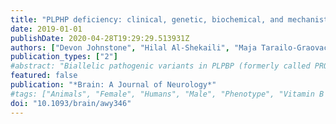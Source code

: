 ```yaml
---
title: "PLPHP deficiency: clinical, genetic, biochemical, and mechanistic insights"
date: 2019-01-01
publishDate: 2020-04-28T19:29:29.513931Z
authors: ["Devon Johnstone", "Hilal Al-Shekaili", "Maja Tarailo-Graovac", "Nicole Wolf", "Autumn Ivy", "Scott Demarest", "Yann Roussel", "Jolita Ciapaite", "Carlo van Roermund", "Kristin Kernohan", "Ceres Kosuta", "Kevin Ban", "Yoko Ito", "Skye McBride", "Khalid Al-Thihli", "Rana Abdelrahim", "Roshan Koul", "Amna Al Futaisi", "Charlotte Haaxma", "Heather Olson", "Laufey Yr Sigurdardottir", "Georgianne Arnold", "Erica Gerkes", "M Boon", "M Heiner-Fokkema", "Sandra Noble", "Marjolein Bosma", "Judith Jans", "David Koolen", "Erik-Jan Kamsteeg", "Britt Drögemöller", "Colin Ross", "Jacek Majewski", "Megan Cho", "Amber Begtrup", "Wyeth Wasserman", "Tuan Bui", "Elise Brimble", "Sara Violante", "Sander Houten", "Ron Wevers", "Martijn van Faassen", "Ido Kema", "Nathalie Lepage", "Care4Rare Canada Consortium", "Matthew Lines", "David Dyment", "Ronald Wanders", "Nanda Verhoeven-Duif", "Marc Ekker", "Kym Boycott", "Jan Friedman", "Izabella Pena", "Clara van Karnebeek"]
publication_types: ["2"]
#abstract: "Biallelic pathogenic variants in PLPBP (formerly called PROSC) have recently been shown to cause a novel form of vitamin B6-dependent epilepsy, the pathophysiological basis of which is poorly understood. When left untreated, the disease can progress to status epilepticus and death in infancy. Here we present 12 previously undescribed patients and six novel pathogenic variants in PLPBP. Suspected clinical diagnoses prior to identification of PLPBP variants included mitochondrial encephalopathy (two patients), folinic acid-responsive epilepsy (one patient) and a movement disorder compatible with AADC deficiency (one patient). The encoded protein, PLPHP is believed to be crucial for B6 homeostasis. We modelled the pathogenicity of the variants and developed a clinical severity scoring system. The most severe phenotypes were associated with variants leading to loss of function of PLPBP or significantly affecting protein stability/PLP-binding. To explore the pathophysiology of this disease further, we developed the first zebrafish model of PLPHP deficiency using CRISPR/Cas9. Our model recapitulates the disease, with plpbp-/- larvae showing behavioural, biochemical, and electrophysiological signs of seizure activity by 10 days post-fertilization and early death by 16 days post-fertilization. Treatment with pyridoxine significantly improved the epileptic phenotype and extended lifespan in plpbp-/- animals. Larvae had disruptions in amino acid metabolism as well as GABA and catecholamine biosynthesis, indicating impairment of PLP-dependent enzymatic activities. Using mass spectrometry, we observed significant B6 vitamer level changes in plpbp-/- zebrafish, patient fibroblasts and PLPHP-deficient HEK293 cells. Additional studies in human cells and yeast provide the first empirical evidence that PLPHP is localized in mitochondria and may play a role in mitochondrial metabolism. These models provide new insights into disease mechanisms and can serve as a platform for drug discovery."
featured: false
publication: "*Brain: A Journal of Neurology*"
#tags: ["Animals", "Female", "Humans", "Male", "Phenotype", "Vitamin B 6", "Proteins", "HEK293 Cells", "Disease Models", "Animal", "epilepsy", "Epilepsy", "PLPBP", "PROSC", "Pyridoxal Phosphate", "pyridoxine", "Pyridoxine", "Vitamin B 6 Deficiency", "vitamin B6-responsive epilepsy", "Zebrafish"]
doi: "10.1093/brain/awy346"
---
```


